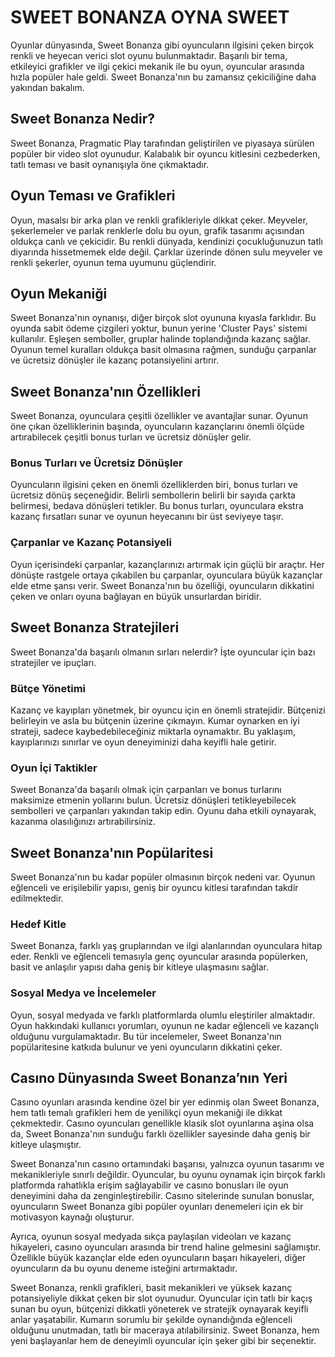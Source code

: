 # SWEET BONANZA OYNA SWEET


Oyunlar dünyasında, Sweet Bonanza gibi oyuncuların ilgisini çeken birçok renkli ve heyecan verici slot oyunu bulunmaktadır. Başarılı bir tema, etkileyici grafikler ve ilgi çekici mekanik ile bu oyun, oyuncular arasında hızla popüler hale geldi. Sweet Bonanza'nın bu zamansız çekiciliğine daha yakından bakalım.

## Sweet Bonanza Nedir?

Sweet Bonanza, Pragmatic Play tarafından geliştirilen ve piyasaya sürülen popüler bir video slot oyunudur. Kalabalık bir oyuncu kitlesini cezbederken, tatlı teması ve basit oynanışıyla öne çıkmaktadır.

## Oyun Teması ve Grafikleri

Oyun, masalsı bir arka plan ve renkli grafikleriyle dikkat çeker. Meyveler, şekerlemeler ve parlak renklerle dolu bu oyun, grafik tasarımı açısından oldukça canlı ve çekicidir. Bu renkli dünyada, kendinizi çocukluğunuzun tatlı diyarında hissetmemek elde değil. Çarklar üzerinde dönen sulu meyveler ve renkli şekerler, oyunun tema uyumunu güçlendirir.

## Oyun Mekaniği

Sweet Bonanza'nın oynanışı, diğer birçok slot oyununa kıyasla farklıdır. Bu oyunda sabit ödeme çizgileri yoktur, bunun yerine 'Cluster Pays' sistemi kullanılır. Eşleşen semboller, gruplar halinde toplandığında kazanç sağlar. Oyunun temel kuralları oldukça basit olmasına rağmen, sunduğu çarpanlar ve ücretsiz dönüşler ile kazanç potansiyelini artırır.

## Sweet Bonanza'nın Özellikleri

Sweet Bonanza, oyunculara çeşitli özellikler ve avantajlar sunar. Oyunun öne çıkan özelliklerinin başında, oyuncuların kazançlarını önemli ölçüde artırabilecek çeşitli bonus turları ve ücretsiz dönüşler gelir.

### Bonus Turları ve Ücretsiz Dönüşler

Oyuncuların ilgisini çeken en önemli özelliklerden biri, bonus turları ve ücretsiz dönüş seçeneğidir. Belirli sembollerin belirli bir sayıda çarkta belirmesi, bedava dönüşleri tetikler. Bu bonus turları, oyunculara ekstra kazanç fırsatları sunar ve oyunun heyecanını bir üst seviyeye taşır.

### Çarpanlar ve Kazanç Potansiyeli

Oyun içerisindeki çarpanlar, kazançlarınızı artırmak için güçlü bir araçtır. Her dönüşte rastgele ortaya çıkabilen bu çarpanlar, oyunculara büyük kazançlar elde etme şansı verir. Sweet Bonanza'nın bu özelliği, oyuncuların dikkatini çeken ve onları oyuna bağlayan en büyük unsurlardan biridir.

## Sweet Bonanza Stratejileri

Sweet Bonanza'da başarılı olmanın sırları nelerdir? İşte oyuncular için bazı stratejiler ve ipuçları.

### Bütçe Yönetimi

Kazanç ve kayıpları yönetmek, bir oyuncu için en önemli stratejidir. Bütçenizi belirleyin ve asla bu bütçenin üzerine çıkmayın. Kumar oynarken en iyi strateji, sadece kaybedebileceğiniz miktarla oynamaktır. Bu yaklaşım, kayıplarınızı sınırlar ve oyun deneyiminizi daha keyifli hale getirir.

### Oyun İçi Taktikler

Sweet Bonanza'da başarılı olmak için çarpanları ve bonus turlarını maksimize etmenin yollarını bulun. Ücretsiz dönüşleri tetikleyebilecek sembolleri ve çarpanları yakından takip edin. Oyunu daha etkili oynayarak, kazanma olasılığınızı artırabilirsiniz.

## Sweet Bonanza'nın Popülaritesi

Sweet Bonanza'nın bu kadar popüler olmasının birçok nedeni var. Oyunun eğlenceli ve erişilebilir yapısı, geniş bir oyuncu kitlesi tarafından takdir edilmektedir.

### Hedef Kitle

Sweet Bonanza, farklı yaş gruplarından ve ilgi alanlarından oyunculara hitap eder. Renkli ve eğlenceli temasıyla genç oyuncular arasında popülerken, basit ve anlaşılır yapısı daha geniş bir kitleye ulaşmasını sağlar.

### Sosyal Medya ve İncelemeler

Oyun, sosyal medyada ve farklı platformlarda olumlu eleştiriler almaktadır. Oyun hakkındaki kullanıcı yorumları, oyunun ne kadar eğlenceli ve kazançlı olduğunu vurgulamaktadır. Bu tür incelemeler, Sweet Bonanza'nın popülaritesine katkıda bulunur ve yeni oyuncuların dikkatini çeker.

## Casıno Dünyasında Sweet Bonanza’nın Yeri

Casıno oyunları arasında kendine özel bir yer edinmiş olan Sweet Bonanza, hem tatlı temalı grafikleri hem de yenilikçi oyun mekaniği ile dikkat çekmektedir. Casıno oyuncuları genellikle klasik slot oyunlarına aşina olsa da, Sweet Bonanza'nın sunduğu farklı özellikler sayesinde daha geniş bir kitleye ulaşmıştır.

Sweet Bonanza'nın casıno ortamındaki başarısı, yalnızca oyunun tasarımı ve mekanikleriyle sınırlı değildir. Oyuncular, bu oyunu oynamak için birçok farklı platformda rahatlıkla erişim sağlayabilir ve casıno bonusları ile oyun deneyimini daha da zenginleştirebilir. Casıno sitelerinde sunulan bonuslar, oyuncuların Sweet Bonanza gibi popüler oyunları denemeleri için ek bir motivasyon kaynağı oluşturur.

Ayrıca, oyunun sosyal medyada sıkça paylaşılan videoları ve kazanç hikayeleri, casıno oyuncuları arasında bir trend haline gelmesini sağlamıştır. Özellikle büyük kazançlar elde eden oyuncuların başarı hikayeleri, diğer oyuncuların da bu oyunu deneme isteğini artırmaktadır.


Sweet Bonanza, renkli grafikleri, basit mekanikleri ve yüksek kazanç potansiyeliyle dikkat çeken bir slot oyunudur. Oyuncular için tatlı bir kaçış sunan bu oyun, bütçenizi dikkatli yöneterek ve stratejik oynayarak keyifli anlar yaşatabilir. Kumarın sorumlu bir şekilde oynandığında eğlenceli olduğunu unutmadan, tatlı bir maceraya atılabilirsiniz. Sweet Bonanza, hem yeni başlayanlar hem de deneyimli oyuncular için şeker gibi bir seçenektir.
